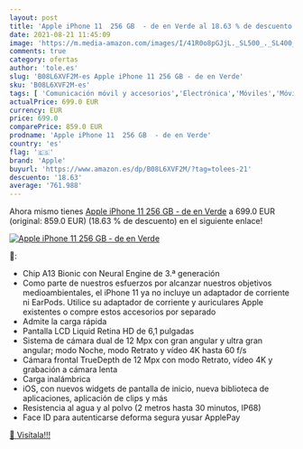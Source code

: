 ```yaml
---
layout: post
title: 'Apple iPhone 11  256 GB  - de en Verde al 18.63 % de descuento'
date: 2021-08-21 11:45:09
image: 'https://m.media-amazon.com/images/I/41R0o8pGJjL._SL500_._SL400_.jpg'
comments: true
category: ofertas
author: 'tole.es'
slug: 'B08L6XVF2M-es Apple iPhone 11 256 GB - de en Verde'
sku: 'B08L6XVF2M-es'
tags: [ 'Comunicación móvil y accesorios','Electrónica','Móviles','Móviles y smartphones libres','apple','iphone', ]
actualPrice: 699.0 EUR
currency: EUR
price: 699.0
comparePrice: 859.0 EUR
prodname: 'Apple iPhone 11  256 GB  - de en Verde'
country: 'es'
flag: '🇪🇸'
brand: 'Apple'
buyurl: 'https://www.amazon.es/dp/B08L6XVF2M/?tag=tolees-21'
descuento: '18.63'
average: '761.988'
---
```


Ahora mismo tienes [Apple iPhone 11  256 GB  - de en Verde](https://www.amazon.es/dp/B08L6XVF2M/?tag=tolees-21) a 699.0 EUR (original: 859.0 EUR) (18.63 %  de descuento) en el siguiente enlace!

[![Apple iPhone 11  256 GB  - de en Verde](https://m.media-amazon.com/images/I/41R0o8pGJjL._SL500_._SL400_.jpg)](https://www.amazon.es/dp/B08L6XVF2M/?tag=tolees-21)

🔎:

- Chip A13 Bionic con Neural Engine de 3.ª generación
- Como parte de nuestros esfuerzos por alcanzar nuestros objetivos medioambientales, el iPhone 11 ya no incluye un adaptador de corriente ni EarPods. Utilice su adaptador de corriente y auriculares Apple existentes o compre estos accesorios por separado
- Admite la carga rápida
- Pantalla LCD Liquid Retina HD de 6,1 pulgadas
- Sistema de cámara dual de 12 Mpx con gran angular y ultra gran angular; modo Noche, modo Retrato y vídeo 4K hasta 60 f/s
- Cámara frontal TrueDepth de 12 Mpx con modo Retrato, vídeo 4K y grabación a cámara lenta
- Carga inalámbrica
- iOS, con nuevos widgets de pantalla de inicio, nueva biblioteca de aplicaciones, aplicación de clips y más
- Resistencia al agua y al polvo (2 metros hasta 30 minutos, IP68)
- Face ID para autenticarse deforma segura yusar ApplePay

[🛒 Visítala!!!](https://www.amazon.es/dp/B08L6XVF2M/?tag=tolees-21)
